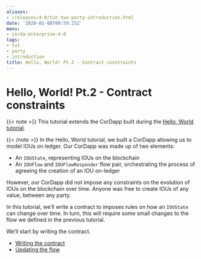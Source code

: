 ```yaml
---
aliases:
- /releases/4.0/tut-two-party-introduction.html
date: '2020-01-08T09:59:25Z'
menu:
- corda-enterprise-4-0
tags:
- tut
- party
- introduction
title: Hello, World! Pt.2 - Contract constraints
---
```



# Hello, World! Pt.2 - Contract constraints

{{< note >}}
This tutorial extends the CorDapp built during the [Hello, World tutorial](hello-world-introduction.md).

{{< /note >}}
In the Hello, World tutorial, we built a CorDapp allowing us to model IOUs on ledger. Our CorDapp was made up of two
elements:


* An `IOUState`, representing IOUs on the blockchain
* An `IOUFlow` and `IOUFlowResponder` flow pair, orchestrating the process of agreeing the creation of an IOU on-ledger

However, our CorDapp did not impose any constraints on the evolution of IOUs on the blockchain over time. Anyone was free
to create IOUs of any value, between any party.

In this tutorial, we’ll write a contract to imposes rules on how an `IOUState` can change over time. In turn, this
will require some small changes to the flow we defined in the previous tutorial.

We’ll start by writing the contract.



* [Writing the contract](tut-two-party-contract.md)
* [Updating the flow](tut-two-party-flow.md)



